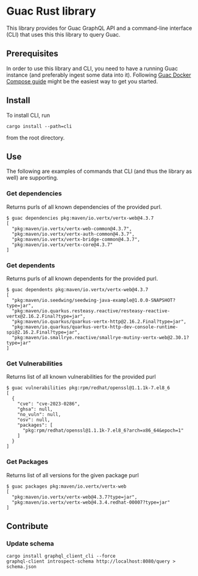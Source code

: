 # Guac Rust library

This library provides for Guac GraphQL API and a command-line interface (CLI)  that uses this this library to query Guac.


## Prerequisites

In order to use this library and CLI, you need to have a running Guac instance (and preferably ingest some data into it).
Following [Guac Docker Compose guide](https://github.com/guacsec/guac/blob/main/docs/Compose.md) might be the easiest way to 
get you started.

## Install

To install CLI, run

```
cargo install --path=cli
```

from the root directory.

## Use

The following are examples of commands that CLI (and thus the library as well) are supporting.

### Get dependencies

Returns purls of all known dependencies of the provided purl.

```
$ guac dependencies pkg:maven/io.vertx/vertx-web@4.3.7
[
  "pkg:maven/io.vertx/vertx-web-common@4.3.7",
  "pkg:maven/io.vertx/vertx-auth-common@4.3.7",
  "pkg:maven/io.vertx/vertx-bridge-common@4.3.7",
  "pkg:maven/io.vertx/vertx-core@4.3.7"
]
```

### Get dependents

Returns purls of all known dependents for the provided purl.

```
$ guac dependents pkg:maven/io.vertx/vertx-web@4.3.7
[
  "pkg:maven/io.seedwing/seedwing-java-example@1.0.0-SNAPSHOT?type=jar",
  "pkg:maven/io.quarkus.resteasy.reactive/resteasy-reactive-vertx@2.16.2.Final?type=jar",
  "pkg:maven/io.quarkus/quarkus-vertx-http@2.16.2.Final?type=jar",
  "pkg:maven/io.quarkus/quarkus-vertx-http-dev-console-runtime-spi@2.16.2.Final?type=jar",
  "pkg:maven/io.smallrye.reactive/smallrye-mutiny-vertx-web@2.30.1?type=jar"
]
```

### Get Vulnerabilities

Returns list of all known vulnerabilities for the provided purl

```
$ guac vulnerabilities pkg:rpm/redhat/openssl@1.1.1k-7.el8_6
[
  {
    "cve": "cve-2023-0286",
    "ghsa": null,
    "no_vuln": null,
    "osv": null,
    "packages": [
      "pkg:rpm/redhat/openssl@1.1.1k-7.el8_6?arch=x86_64&epoch=1"
    ]
  }
]
```

### Get Packages

Returns list of all versions for the given package purl

```
$ guac packages pkg:maven/io.vertx/vertx-web
[
  "pkg:maven/io.vertx/vertx-web@4.3.7?type=jar",
  "pkg:maven/io.vertx/vertx-web@4.3.4.redhat-00007?type=jar"
]
```

## Contribute

### Update schema

```
cargo install graphql_client_cli --force
graphql-client introspect-schema http://localhost:8080/query > schema.json
```
